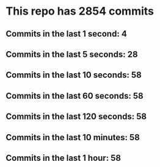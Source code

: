 # This repo has 2854 commits

## Commits in the last 1 second: 4
## Commits in the last 5 seconds: 28
## Commits in the last 10 seconds: 58
## Commits in the last 60 seconds: 58
## Commits in the last 120 seconds: 58
## Commits in the last 10 minutes: 58
## Commits in the last 1 hour: 58
